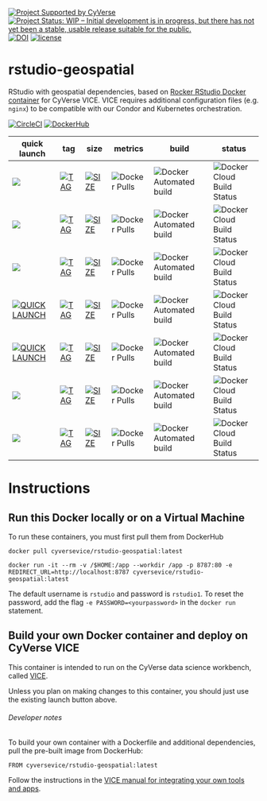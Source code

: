 [![Project Supported by CyVerse](https://img.shields.io/badge/Supported%20by-CyVerse-blue.svg)](https://learning.cyverse.org/projects/vice/en/latest/) [![Project Status: WIP – Initial development is in progress, but there has not yet been a stable, usable release suitable for the public.](https://www.repostatus.org/badges/latest/wip.svg)](https://www.repostatus.org/#wip) [![DOI](https://zenodo.org/badge/DOI/10.5281/zenodo.3246938.svg)](https://doi.org/10.5281/zenodo.3246938) [![license](https://img.shields.io/badge/license-GPLv3-blue.svg)](https://opensource.org/licenses/GPL-3.0)

# rstudio-geospatial

RStudio with geospatial dependencies, based on [Rocker RStudio Docker container](https://hub.docker.com/r/rocker/geospatial) for CyVerse VICE. VICE requires additional configuration files (e.g. `nginx`) to be compatible with our Condor and Kubernetes orchestration.  

[![CircleCI](https://circleci.com/gh/cyverse-vice/rstudio-geospatial.svg?style=svg)](https://circleci.com/gh/cyverse-vice/rstudio-geospatial) [![DockerHub](https://img.shields.io/badge/DockerHub-brightgreen.svg?style=popout&logo=Docker)](https://hub.docker.com/r/cyversevice/rstudio-geospatial)


quick launch | tag | size | metrics | build | status |  
------------ | --- | ---- | ------- | ------|--------|
<a href="https://de.cyverse.org/de/?type=quick-launch&quick-launch-id=12f25023-b6b1-4f23-bbcc-49f0295da8c4&app-id=07e2b2e6-becd-11e9-b524-008cfa5ae621" target="_blank"><img src="https://de.cyverse.org/Powered-By-CyVerse-blue.svg"></a> | [![TAG](https://images.microbadger.com/badges/version/cyversevice/rstudio-geospatial.svg)](https://microbadger.com/images/cyversevice/rstudio-geospatial) | [![SIZE](https://images.microbadger.com/badges/image/cyversevice/rstudio-geospatial.svg)](https://microbadger.com/images/cyversevice/rstudio-geospatial) | ![Docker Pulls](https://img.shields.io/docker/pulls/cyversevice/rstudio-geospatial?color=blue&logo=docker&logoColor=white) | ![Docker Automated build](https://img.shields.io/docker/automated/cyversevice/rstudio-geospatial?color=blue&logo=docker&logoColor=white) | ![Docker Cloud Build Status](https://img.shields.io/docker/cloud/build/cyversevice/rstudio-geospatial?logo=docker&logoColor=white)
<a href="https://de.cyverse.org/de/?type=quick-launch&quick-launch-id=0d864f71-4be4-4217-aded-38940d0cbbcb&app-id=57330f1c-bbc6-11e9-9b4a-008cfa5ae621" target="_blank"><img src="https://de.cyverse.org/Powered-By-CyVerse-blue.svg"></a> | [![TAG](https://images.microbadger.com/badges/version/cyversevice/rstudio-geospatial:3.4.2.svg)](https://microbadger.com/images/cyversevice/rstudio-geospatial:3.4.2) | [![SIZE](https://images.microbadger.com/badges/image/cyversevice/rstudio-geospatial:3.4.2.svg)](https://microbadger.com/images/cyversevice/rstudio-geospatial:3.4.2) | ![Docker Pulls](https://img.shields.io/docker/pulls/cyversevice/rstudio-geospatial?color=blue&logo=docker&logoColor=white) | ![Docker Automated build](https://img.shields.io/docker/automated/cyversevice/rstudio-geospatial?color=blue&logo=docker&logoColor=white) | ![Docker Cloud Build Status](https://img.shields.io/docker/cloud/build/cyversevice/rstudio-geospatial?logo=docker&logoColor=white)
<a href="https://de.cyverse.org/de/?type=quick-launch&quick-launch-id=c2f4ca1d-1451-470e-9f42-f33c63cc7b2e&app-id=a8b22ed8-e2bc-11e8-a839-008cfa5ae621" target="_blank"><img src="https://de.cyverse.org/Powered-By-CyVerse-blue.svg"></a> | [![TAG](https://images.microbadger.com/badges/version/cyversevice/rstudio-geospatial:3.5.0.svg)](https://microbadger.com/images/cyversevice/rstudio-geospatial:3.5.0) | [![SIZE](https://images.microbadger.com/badges/image/cyversevice/rstudio-geospatial:3.5.0.svg)](https://microbadger.com/images/cyversevice/rstudio-geospatial:3.5.0) | ![Docker Pulls](https://img.shields.io/docker/pulls/cyversevice/rstudio-geospatial?color=blue&logo=docker&logoColor=white) | ![Docker Automated build](https://img.shields.io/docker/automated/cyversevice/rstudio-geospatial?color=blue&logo=docker&logoColor=white) | ![Docker Cloud Build Status](https://img.shields.io/docker/cloud/build/cyversevice/rstudio-geospatial?logo=docker&logoColor=white)
[![QUICK LAUNCH](https://img.shields.io/badge/CyVerse-VICE-blue.svg?style=popout&logo=Docker&color=#1488C6)]()  | [![TAG](https://images.microbadger.com/badges/version/cyversevice/rstudio-geospatial:3.5.1.svg)](https://microbadger.com/images/cyversevice/rstudio-geospatial:3.5.1) | [![SIZE](https://images.microbadger.com/badges/image/cyversevice/rstudio-geospatial:3.5.1.svg)](https://microbadger.com/images/cyversevice/rstudio-geospatial:3.5.1) | ![Docker Pulls](https://img.shields.io/docker/pulls/cyversevice/rstudio-geospatial?color=blue&logo=docker&logoColor=white) | ![Docker Automated build](https://img.shields.io/docker/automated/cyversevice/rstudio-geospatial?color=blue&logo=docker&logoColor=white) | ![Docker Cloud Build Status](https://img.shields.io/docker/cloud/build/cyversevice/rstudio-geospatial?logo=docker&logoColor=white)
[![QUICK LAUNCH](https://img.shields.io/badge/CyVerse-VICE-blue.svg?style=popout&logo=Docker&color=#1488C6)]()  | [![TAG](https://images.microbadger.com/badges/version/cyversevice/rstudio-geospatial:3.5.2.svg)](https://microbadger.com/images/cyversevice/rstudio-geospatial:3.5.2) | [![SIZE](https://images.microbadger.com/badges/image/cyversevice/rstudio-geospatial:3.5.2.svg)](https://microbadger.com/images/cyversevice/rstudio-geospatial:3.5.2) | ![Docker Pulls](https://img.shields.io/docker/pulls/cyversevice/rstudio-geospatial?color=blue&logo=docker&logoColor=white) | ![Docker Automated build](https://img.shields.io/docker/automated/cyversevice/rstudio-geospatial?color=blue&logo=docker&logoColor=white) | ![Docker Cloud Build Status](https://img.shields.io/docker/cloud/build/cyversevice/rstudio-geospatial?logo=docker&logoColor=white)
<a href="https://de.cyverse.org/de/?type=quick-launch&quick-launch-id=f52b3c13-c16c-4ace-b689-7c90d9ab417d&app-id=0395a4e8-5265-11e9-82ce-008cfa5ae621" target="_blank"><img src="https://de.cyverse.org/Powered-By-CyVerse-blue.svg"></a> | [![TAG](https://images.microbadger.com/badges/version/cyversevice/rstudio-geospatial:3.5.3.svg)](https://microbadger.com/images/cyversevice/rstudio-geospatial:3.5.3) | [![SIZE](https://images.microbadger.com/badges/image/cyversevice/rstudio-geospatial:3.5.3.svg)](https://microbadger.com/images/cyversevice/rstudio-geospatial:3.5.3) | ![Docker Pulls](https://img.shields.io/docker/pulls/cyversevice/rstudio-geospatial?color=blue&logo=docker&logoColor=white) | ![Docker Automated build](https://img.shields.io/docker/automated/cyversevice/rstudio-geospatial?color=blue&logo=docker&logoColor=white) | ![Docker Cloud Build Status](https://img.shields.io/docker/cloud/build/cyversevice/rstudio-geospatial?logo=docker&logoColor=white)
<a href="https://de.cyverse.org/de/?type=quick-launch&quick-launch-id=a7509bf3-a019-4814-b9fa-f1788d0f68a0&app-id=33939454-bbb3-11e9-9fb7-008cfa5ae621" target="_blank"><img src="https://de.cyverse.org/Powered-By-CyVerse-blue.svg"></a> | [![TAG](https://images.microbadger.com/badges/version/cyversevice/rstudio-geospatial:3.6.0.svg)](https://microbadger.com/images/cyversevice/rstudio-geospatial:3.6.0) | [![SIZE](https://images.microbadger.com/badges/image/cyversevice/rstudio-geospatial:3.6.0.svg)](https://microbadger.com/images/cyversevice/rstudio-geospatial:3.6.0) | ![Docker Pulls](https://img.shields.io/docker/pulls/cyversevice/rstudio-geospatial?color=blue&logo=docker&logoColor=white) | ![Docker Automated build](https://img.shields.io/docker/automated/cyversevice/rstudio-geospatial?color=blue&logo=docker&logoColor=white) | ![Docker Cloud Build Status](https://img.shields.io/docker/cloud/build/cyversevice/rstudio-geospatial?logo=docker&logoColor=white)


# Instructions

## Run this Docker locally or on a Virtual Machine

To run these containers, you must first pull them from DockerHub

```
docker pull cyversevice/rstudio-geospatial:latest
```

```
docker run -it --rm -v /$HOME:/app --workdir /app -p 8787:80 -e REDIRECT_URL=http://localhost:8787 cyversevice/rstudio-geospatial:latest
```

The default username is `rstudio` and password is `rstudio1`. To reset the password, add the flag `-e PASSWORD=<yourpassword>` in the `docker run` statement.

## Build your own Docker container and deploy on CyVerse VICE

This container is intended to run on the CyVerse data science workbench, called [VICE](https://cyverse-visual-interactive-computing-environment.readthedocs-hosted.com/en/latest/index.html). 

Unless you plan on making changes to this container, you should just use the existing launch button above. 

###### Developer notes

To build your own container with a Dockerfile and additional dependencies, pull the pre-built image from DockerHub:

```
FROM cyversevice/rstudio-geospatial:latest
```

Follow the instructions in the [VICE manual for integrating your own tools and apps](https://cyverse-visual-interactive-computing-environment.readthedocs-hosted.com/en/latest/developer_guide/building.html).
